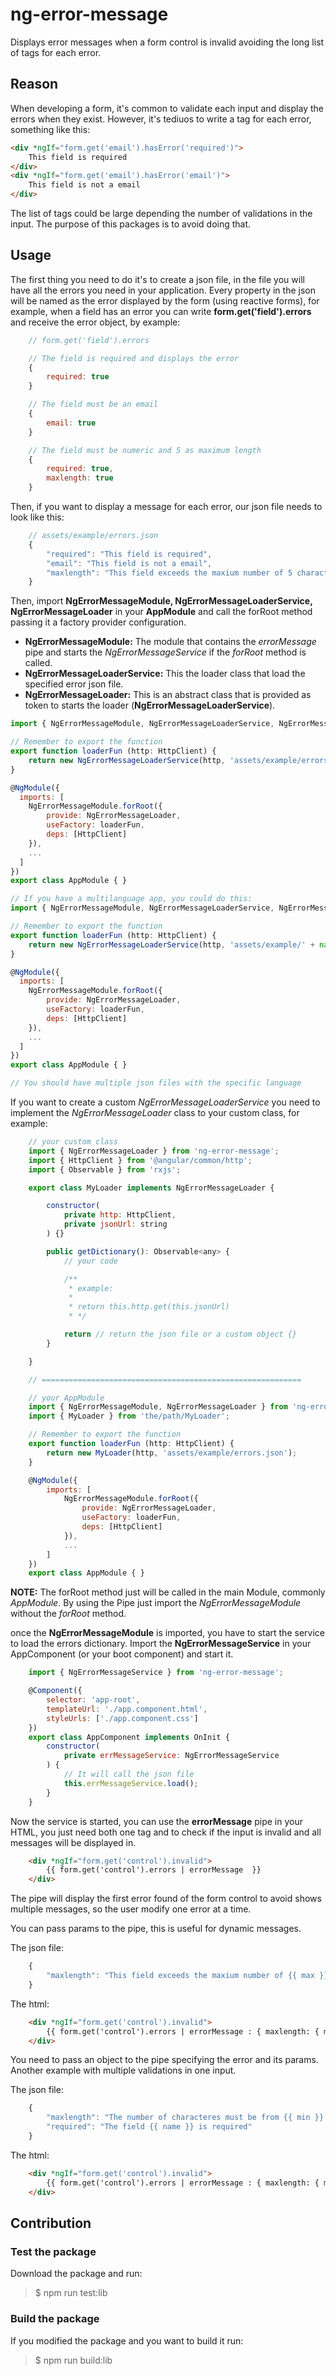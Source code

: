 # ng-error-message

Displays error messages when a form control is invalid avoiding the long list of tags for each error.

## Reason

When developing a form, it's common to validate each input and display the errors when they exist. However, it's tediuos to write a tag for each error, something like this:

```html
<div *ngIf="form.get('email').hasError('required')">
    This field is required
</div>
<div *ngIf="form.get('email').hasError('email')">
    This field is not a email
</div>
```

The list of tags could be large depending the number of validations in the input. The purpose of this packages is to avoid doing that.

## Usage

The first thing you need to do it's to create a json file, in the file you will have all the errors you need in your application. Every property in the json will be named as the error displayed by the form (using reactive forms), for example, when a field has an error you can write **form.get('field').errors** and receive the error object, by example: 

```javascript
    // form.get('field').errors

    // The field is required and displays the error
    { 
        required: true
    }

    // The field must be an email
    { 
        email: true
    }

    // The field must be numeric and 5 as maximum length 
    { 
        required: true,
        maxlength: true
    }
```

Then, if you want to display a message for each error, our json file needs to look like this:

```javascript
    // assets/example/errors.json
    {
        "required": "This field is required",
        "email": "This field is not a email",
        "maxlength": "This field exceeds the maxium number of 5 characters"
    }
```

Then, import **NgErrorMessageModule, NgErrorMessageLoaderService, NgErrorMessageLoader** in your **AppModule** and call the forRoot method passing it a factory provider configuration.

- **NgErrorMessageModule:** The module that contains the *errorMessage* pipe and starts the *NgErrorMessageService* if the *forRoot* method is called.
- **NgErrorMessageLoaderService:** This the loader class that load the specified error json file.
- **NgErrorMessageLoader:** This is an abstract class that is provided as token to starts the loader (**NgErrorMessageLoaderService**).

```javascript
import { NgErrorMessageModule, NgErrorMessageLoaderService, NgErrorMessageLoader } from 'ng-error-message';

// Remember to export the function
export function loaderFun (http: HttpClient) {
    return new NgErrorMessageLoaderService(http, 'assets/example/errors.json');
}

@NgModule({
  imports: [
    NgErrorMessageModule.forRoot({
        provide: NgErrorMessageLoader,
        useFactory: loaderFun,
        deps: [HttpClient]
    }),
    ...
  ]
})
export class AppModule { }

// If you have a multilanguage app, you could do this:
import { NgErrorMessageModule, NgErrorMessageLoaderService, NgErrorMessageLoader } from 'ng-error-message';

// Remember to export the function
export function loaderFun (http: HttpClient) {
    return new NgErrorMessageLoaderService(http, 'assets/example/' + navigator.language + '.json');
}

@NgModule({
  imports: [
    NgErrorMessageModule.forRoot({
        provide: NgErrorMessageLoader,
        useFactory: loaderFun,
        deps: [HttpClient]
    }),
    ...
  ]
})
export class AppModule { }

// You should have multiple json files with the specific language
```

If you want to create a custom *NgErrorMessageLoaderService* you need to implement the *NgErrorMessageLoader* class to your custom class, for example:

```javascript
    // your custom class
    import { NgErrorMessageLoader } from 'ng-error-message';
    import { HttpClient } from '@angular/common/http';
    import { Observable } from 'rxjs';

    export class MyLoader implements NgErrorMessageLoader {

        constructor(
            private http: HttpClient,
            private jsonUrl: string
        ) {}

        public getDictionary(): Observable<any> {
            // your code

            /**
             * example:
             * 
             * return this.http.get(this.jsonUrl)
             * */

            return // return the json file or a custom object {}
        }

    }

    // ==========================================================

    // your AppModule
    import { NgErrorMessageModule, NgErrorMessageLoader } from 'ng-error-message';
    import { MyLoader } from 'the/path/MyLoader';

    // Remember to export the function
    export function loaderFun (http: HttpClient) {
        return new MyLoader(http, 'assets/example/errors.json');
    }

    @NgModule({
        imports: [
            NgErrorMessageModule.forRoot({
                provide: NgErrorMessageLoader,
                useFactory: loaderFun,
                deps: [HttpClient]
            }),
            ...
        ]
    })
    export class AppModule { }
```

**NOTE:** The forRoot method just will be called in the main Module, commonly *AppModule*. By using the Pipe just import the *NgErrorMessageModule* without the *forRoot* method.

once the **NgErrorMessageModule** is imported, you have to start the service to load the errors dictionary. Import the **NgErrorMessageService** in your AppComponent (or your boot component) and start it.

```javascript
    import { NgErrorMessageService } from 'ng-error-message';

    @Component({
        selector: 'app-root',
        templateUrl: './app.component.html',
        styleUrls: ['./app.component.css']
    })
    export class AppComponent implements OnInit {
        constructor(
            private errMessageService: NgErrorMessageService
        ) {
            // It will call the json file
            this.errMessageService.load();
        }
    }
```

Now the service is started, you can use the **errorMessage** pipe in your HTML, you just need both one tag and to check if the input is invalid and all messages will be displayed in.

```html
    <div *ngIf="form.get('control').invalid">
        {{ form.get('control').errors | errorMessage  }}
    </div>
```

The pipe will display the first error found of the form control to avoid shows multiple messages, so the user modify one error at a time.

You can pass params to the pipe, this is useful for dynamic messages.

The json file:

```javascript
    {
        "maxlength": "This field exceeds the maxium number of {{ max }} characters"
    }
```

The html:

```html
    <div *ngIf="form.get('control').invalid">
        {{ form.get('control').errors | errorMessage : { maxlength: { max: '5' } }  }}
    </div>
```

You need to pass an object to the pipe specifying the error and its params. Another example with multiple validations in one input.

The json file:

```javascript
    {
        "maxlength": "The number of characteres must be from {{ min }} to {{ max }}",
        "required": "The field {{ name }} is required"  
    }
```

The html:

```html
    <div *ngIf="form.get('control').invalid">
        {{ form.get('control').errors | errorMessage : { maxlength: { max: '5', min: '1' }, required: { name: 'Firstname' } }  }}
    </div>
```

## Contribution

### Test the package

Download the package and run:

> $ npm run test:lib

### Build the package

If you modified the package and you want to build it run:

> $ npm run build:lib